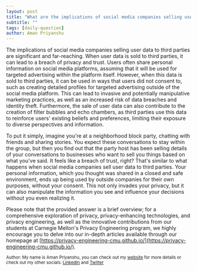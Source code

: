 ```yaml
---
layout: post
title: "What are the implications of social media companies selling user data to third parties?"
subtitle: ""
tags: [daily-question]
author: Aman Priyanshu
---
```


The implications of social media companies selling user data to third parties are significant and far-reaching. When user data is sold to third parties, it can lead to a breach of privacy and trust. Users often share personal information on social media platforms, assuming that it will be used for targeted advertising within the platform itself. However, when this data is sold to third parties, it can be used in ways that users did not consent to, such as creating detailed profiles for targeted advertising outside of the social media platform. This can lead to invasive and potentially manipulative marketing practices, as well as an increased risk of data breaches and identity theft. Furthermore, the sale of user data can also contribute to the creation of filter bubbles and echo chambers, as third parties use this data to reinforce users' existing beliefs and preferences, limiting their exposure to diverse perspectives and information.

To put it simply, imagine you're at a neighborhood block party, chatting with friends and sharing stories. You expect these conversations to stay within the group, but then you find out that the party host has been selling details of your conversations to businesses who want to sell you things based on what you've said. It feels like a breach of trust, right? That's similar to what happens when social media companies sell user data to third parties. Your personal information, which you thought was shared in a closed and safe environment, ends up being used by outside companies for their own purposes, without your consent. This not only invades your privacy, but it can also manipulate the information you see and influence your decisions without you even realizing it.

Please note that the provided answer is a brief overview; for a comprehensive exploration of privacy, privacy-enhancing technologies, and privacy engineering, as well as the innovative contributions from our students at Carnegie Mellon's Privacy Engineering program, we highly encourage you to delve into our in-depth articles available through our homepage at [https://privacy-engineering-cmu.github.io/](https://privacy-engineering-cmu.github.io/).

<small>Author: My name is Aman Priyanshu, you can check out my [website](https://amanpriyanshu.github.io/) for more details or check out my other socials: [LinkedIn](https://www.linkedin.com/in/aman-priyanshu/) and [Twitter](https://twitter.com/AmanPriyanshu6)</small>
